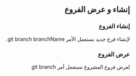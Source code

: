 <div dir=rtl>

## إنشاء و عرض الفروع

### إنشاء الفروع

لإنشاء فرع جديد نستعمل الأمر git branch branchName.

### عرض الفروع

لعرض فروع المشروع نستعمل أمر git branch

</div>